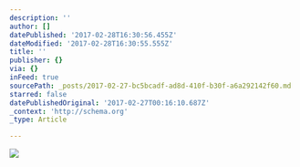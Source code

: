 ```yaml
---
description: ''
author: []
datePublished: '2017-02-28T16:30:56.455Z'
dateModified: '2017-02-28T16:30:55.555Z'
title: ''
publisher: {}
via: {}
inFeed: true
sourcePath: _posts/2017-02-27-bc5bcadf-ad8d-410f-b30f-a6a292142f60.md
starred: false
datePublishedOriginal: '2017-02-27T00:16:10.687Z'
_context: 'http://schema.org'
_type: Article

---
```

![](https://the-grid-user-content.s3-us-west-2.amazonaws.com/8ce43564-26b5-4428-8da6-bd836f7e0ecf.jpg)
